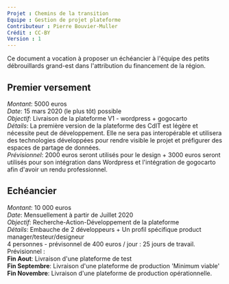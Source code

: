 ```yaml
---
Projet : Chemins de la transition
Equipe : Gestion de projet plateforme
Contributeur : Pierre Bouvier-Muller
Crédit : CC-BY
Version : 1
---
```


Ce document a vocation à proposer un échéancier à l'équipe des petits débrouillards grand-est dans l'attribution du financement de la région.


## Premier versement
*Montant*: 5000 euros <br>
*Date*: 15 mars 2020 (le plus tôt) possible <br>
*Objectif*: Livraison de la plateforme V1 - wordpress + gogocarto <br>
*Détails*: La première version de la plateforme des CdlT est légère et nécessite peut de développement. Elle ne sera pas interopérable et utilisera des technologies développées pour rendre visible le projet et préfigurer des espaces de partage de données. <br>
*Prévisionnel*: 2000 euros seront utilisés pour le design + 3000 euros seront utilisés pour son intégration dans Wordpress et l'intégration de gogocarto afin d'avoir un rendu professionnel. <br>

## Echéancier
*Montant*: 10 000 euros <br>
*Date*: Mensuellement à partir de Juillet 2020 <br>
*Objectif*: Recherche-Action-Développement de la plateforme <br>
*Détails*: Embauche de 2 développeurs + Un profil spécifique product manager/testeur/designeur <br>
4 personnes - prévisonnel de 400 euros / jour : 25 jours de travail. <br>
Prévisionnel : <br>
**Fin Aout**: Livraison d'une plateforme de test <br>
**Fin Septembre**: Livraison d'une plateforme de production 'Minimum viable' <br>
**Fin Novembre**: Livraison d'une plateforme de production opérationnelle. <br>
